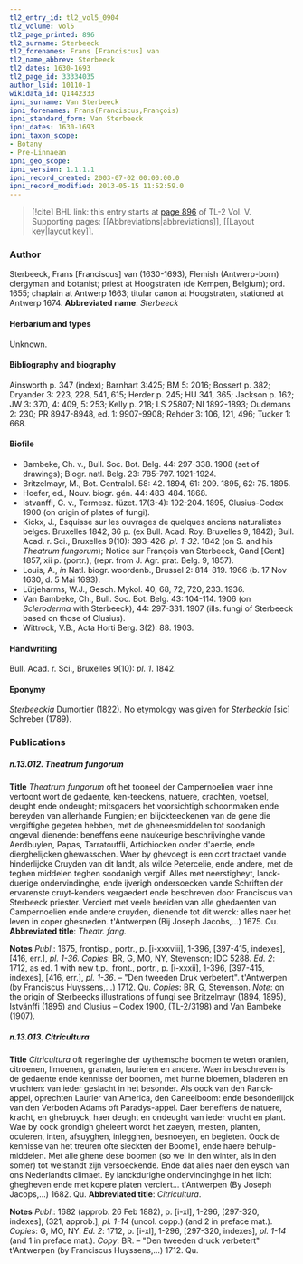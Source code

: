 ```yaml
---
tl2_entry_id: tl2_vol5_0904
tl2_volume: vol5
tl2_page_printed: 896
tl2_surname: Sterbeeck
tl2_forenames: Frans [Franciscus] van
tl2_name_abbrev: Sterbeeck
tl2_dates: 1630-1693
tl2_page_id: 33334035
author_lsid: 10110-1
wikidata_id: Q1442333
ipni_surname: Van Sterbeeck
ipni_forenames: Frans(Franciscus,François)
ipni_standard_form: Van Sterbeeck
ipni_dates: 1630-1693
ipni_taxon_scope: 
- Botany
- Pre-Linnaean
ipni_geo_scope: 
ipni_version: 1.1.1.1
ipni_record_created: 2003-07-02 00:00:00.0
ipni_record_modified: 2013-05-15 11:52:59.0
---
```



> [!cite] BHL link: this entry starts at [page 896](https://www.biodiversitylibrary.org/page/33334035) of TL-2 Vol. V.
> Supporting pages: [[Abbreviations|abbreviations]], [[Layout key|layout key]].

### Author

Sterbeeck, Frans \[Franciscus\] van (1630-1693), Flemish (Antwerp-born) clergyman and botanist; priest at Hoogstraten (de Kempen, Belgium); ord. 1655; chaplain at Antwerp 1663; titular canon at Hoogstraten, stationed at Antwerp 1674. 
**Abbreviated name**: *Sterbeeck*

#### Herbarium and types

Unknown.

#### Bibliography and biography

Ainsworth p. 347 (index); Barnhart 3:425; BM 5: 2016; Bossert p. 382; Dryander 3: 223, 228, 541, 615; Herder p. 245; HU 341, 365; Jackson p. 162; JW 3: 370, 4: 409, 5: 253; Kelly p. 218; LS 25807; NI 1892-1893; Oudemans 2: 230; PR 8947-8948, ed. 1: 9907-9908; Rehder 3: 106, 121, 496; Tucker 1: 668.

#### Biofile

- Bambeke, Ch. v., Bull. Soc. Bot. Belg. 44: 297-338. 1908 (set of drawings); Biogr. natl. Belg. 23: 785-797. 1921-1924.
- Britzelmayr, M., Bot. Centralbl. 58: 42. 1894, 61: 209. 1895, 62: 75. 1895.
- Hoefer, ed., Nouv. biogr. gén. 44: 483-484. 1868.
- Istvanffi, G. v., Termesz. füzet. 17(3-4): 192-204. 1895, Clusius-Codex 1900 (on origin of plates of fungi).
- Kickx, J., Esquisse sur les ouvrages de quelques anciens naturalistes belges. Bruxelles 1842, 36 p. (ex Bull. Acad. Roy. Bruxelles 9, 1842); Bull. Acad. r. Sci., Bruxelles 9(10): 393-426. *pl. 1-32*. 1842 (on S. and his *Theatrum fungorum*); Notice sur François van Sterbeeck, Gand \[Gent\] 1857, xii p. (portr.), (repr. from J. Agr. prat. Belg. 9, 1857).
- Louis, A., *in* Natl. biogr. woordenb., Brussel 2: 814-819. 1966 (b. 17 Nov 1630, d. 5 Mai 1693).
- Lütjeharms, W.J., Gesch. Mykol. 40, 68, 72, 720, 233. 1936.
- Van Bambeke, Ch., Bull. Soc. Bot. Belg. 43: 104-114. 1906 (on *Scleroderma* with Sterbeeck), 44: 297-331. 1907 (ills. fungi of Sterbeeck based on those of Clusius).
- Wittrock, V.B., Acta Horti Berg. 3(2): 88. 1903.

#### Handwriting

Bull. Acad. r. Sci., Bruxelles 9(10): *pl. 1*. 1842.

#### Eponymy

*Sterbeeckia* Dumortier (1822). No etymology was given for *Sterbeckia* \[sic\] Schreber (1789).

### Publications

##### n.13.012. Theatrum fungorum

**Title**
*Theatrum fungorum* oft het tooneel der Campernoelien waer inne vertoont wort de gedaente, ken-teeckens, natuere, crachten, voetsel, deught ende ondeught; mitsgaders het voorsichtigh schoonmaken ende bereyden van allerhande Fungien; en blijckteeckenen van de gene die vergiftighe gegeten hebben, met de gheneesmiddelen tot soodanigh ongeval dienende: beneffens eene naukeurige beschrijvinghe vande Aerdbuylen, Papas, Tarratouffli, Artichiocken onder d'aerde, ende dierghelijcken ghewasschen. Waer by ghevoegt is een cort tractaet vande hinderlijcke Cruyden van dit landt, als wilde Petercelie, ende andere, met de teghen middelen teghen soodanigh vergif. Alles met neerstigheyt, lanck-duerige ondervindinghe, ende ijverigh ondersoecken vande Schriften der ervarenste cruyt-kenders vergaedert ende beschreven door Franciscus van Sterbeeck priester. Verciert met veele beeiden van alle ghedaenten van Campernoelien ende andere cruyden, dienende tot dit werck: alles naer het leven in coper ghesneden. t'Antwerpen (Bij Joseph Jacobs,...) 1675. Qu.
**Abbreviated title**: *Theatr. fang.*

**Notes**
*Publ*.: 1675, frontisp., portr., p. \[i-xxxviii\], 1-396, \[397-415, indexes\], \[416, err.\], *pl. 1-36. Copies*: BR, G, MO, NY, Stevenson; IDC 5288.
*Ed. 2*: 1712, as ed. 1 with new t.p., front., portr., p. \[i-xxxii\], 1-396, \[397-415, indexes\], \[416, err.\], *pl. 1-36*. – "Den tweeden Druk verbetert". t'Antwerpen (by Franciscus Huyssens,...) 1712. Qu. *Copies*: BR, G, Stevenson.
*Note*: on the origin of Sterbeecks illustrations of fungi see Britzelmayr (1894, 1895), Istvánffi (1895) and Clusius – Codex 1900, (TL-2/3198) and Van Bambeke (1907).

##### n.13.013. Citricultura

**Title**
*Citricultura* oft regeringhe der uythemsche boomen te weten oranien, citroenen, limoenen, granaten, laurieren en andere. Waer in beschreven is de gedaente ende kennisse der boomen, met hunne bloemen, bladeren en vruchten: van ieder geslacht in het besonder. Als oock van den Ranck-appel, oprechten Laurier van America, den Caneelboom: ende besonderlijck van den Verboden Adams oft Paradys-appel. Daer beneffens de natuere, kracht, en ghebruyck, haer deught en ondeught van ieder vrucht en plant. Wae by oock grondigh gheleert wordt het zaeyen, mesten, planten, oculeren, inten, afsuyghen, inlegghen, besnoeyen, en begieten. Oock de kennisse van het treuren ofte sieckten der Boome1, ende haere behulp-middelen. Met alle ghene dese boomen (so wel in den winter, als in den somer) tot welstandt zijn versoeckende. Ende dat alles naer den eysch van ons Nederlandts climaet. By lanckdurighe ondervindinghge in het licht ghegheven ende met kopere platen verciert... t'Antwerpen (By Joseph Jacops,...) 1682. Qu.
**Abbreviated title**: *Citricultura*.

**Notes**
*Publ*.: 1682 (approb. 26 Feb 1882), p. \[i-xl\], 1-296, \[297-320, indexes\], (321, approb.\], *pl. 1-14* (uncol. copp.) (and 2 in preface mat.). *Copies*: G, MO, NY.
*Ed. 2*: 1712, p. \[i-xl\], 1-296, \[297-320, indexes\], *pl. 1-14* (and 1 in preface mat.). *Copy*: BR. – "Den tweeden druck verbetert" t'Antwerpen (by Franciscus Huyssens,...) 1712. Qu.

